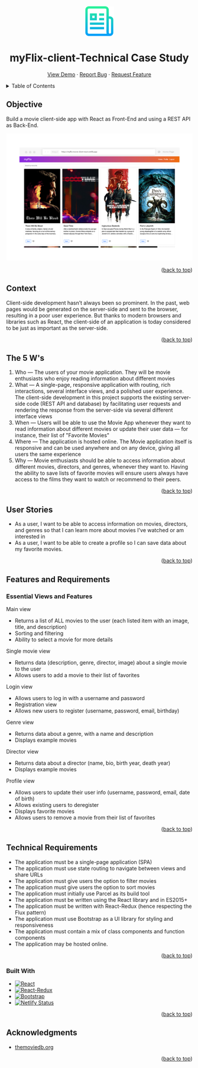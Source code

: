 <a name="readme-top"></a>

<!-- PROJECT LOGO -->
<br />
<div align="center">
  <a href="https://github.com/rmoise/simple-js-app">
    <img src="img/logo-readme.png" alt="Logo" width="80" height="80">
  </a>

  <h1 align="center">myFlix-client-Technical Case Study</h1>

  <p align="center">
    <a href="https://myflix-movie-client-react.netlify.app/">View Demo</a>
    ·
    <a href="https://github.com/rmoise/myFlix-client/issues">Report Bug</a>
    ·
    <a href="https://github.com/rmoise/myFlix-client/issues">Request Feature</a>
  </p>
</div>

<!-- TABLE OF CONTENTS -->
<details>
  <summary>Table of Contents</summary>
  <ol>
    <li>
      <a href="#objective">Objective</a>
        <li><a href="#context">Context</a></li>
    </li>
    <li><a href="#the-5-ws">The 5 Ws</a></li>
       <li><a href="#user-stories">User Stories</a></li>
        <li><a href="#features-and-requirements">Features and Requirements</a></li>
        <ul>
        <li><a href="#essential-views-and-features">Essential Views and Features</a>
    </li>
    </ul>
     <li><a href="#technical-requirements">Technical Requirements</a>
    <li><a href="#built-with">Built With</a></li>
     <li><a href="#acknowledgments">Acknowledgments</a></li>
  </ol>
</details>

## Objective

Build a movie client-side app with React as Front-End and using a REST API as Back-End.

[![myFlix client screenshot][product-screenshot]](https://myflix-movie-client-react.netlify.app/)

<p align="right">(<a href="#readme-top">back to top</a>)</p>

## Context

Client-side development hasn’t always been so prominent. In the past, web pages would be generated on the server-side and sent to the browser, resulting in a poor user experience. But thanks to modern browsers and libraries such as React, the client-side of an application is today considered to be just as important as the server-side.

<p align="right">(<a href="#readme-top">back to top</a>)</p>

## The 5 W's

1. Who — The users of your movie application. They will be movie enthusiasts who enjoy reading information about different movies
2. What — A single-page, responsive application with routing, rich interactions, several interface views, and a polished user experience. The client-side development in this project supports the existing server-side code (REST API and database) by facilitating user requests and rendering the response from the server-side via several different interface views
3. When — Users will be able to use the Movie App whenever they want to read information about different movies or update their user data — for instance, their list of "Favorite Movies"
4. Where — The application is hosted online. The Movie application itself is responsive and can be used anywhere and on any device, giving all users the same experience
5. Why — Movie enthusiasts should be able to access information about different movies, directors, and genres, whenever they want to. Having the ability to save lists of favorite movies will ensure users always have access to the films they want to watch or recommend to their peers.

<p align="right">(<a href="#readme-top">back to top</a>)</p>

## User Stories

- As a user, I want to be able to access information on movies, directors, and genres so that I can learn more about movies I've watched or am interested in
- As a user, I want to be able to create a profile so I can save data about my favorite movies.

<p align="right">(<a href="#readme-top">back to top</a>)</p>

## Features and Requirements
### Essential Views and Features

Main view

- Returns a list of ALL movies to the user (each listed item with an image, title, and description)
- Sorting and filtering
- Ability to select a movie for more details

Single movie view

- Returns data (description, genre, director, image) about a single movie to the user
- Allows users to add a movie to their list of favorites

Login view

- Allows users to log in with a username and password
- Registration view
- Allows new users to register (username, password, email, birthday)

Genre view

- Returns data about a genre, with a name and description
- Displays example movies

Director view

- Returns data about a director (name, bio, birth year, death year)
- Displays example movies

Profile view

- Allows users to update their user info (username, password, email, date of birth)
- Allows existing users to deregister
- Displays favorite movies
- Allows users to remove a movie from their list of favorites

<p align="right">(<a href="#readme-top">back to top</a>)</p>

## Technical Requirements

- The application must be a single-page application (SPA)
- The application must use state routing to navigate between views and share URLs
- The application must give users the option to filter movies
- The application must give users the option to sort movies
- The application must initially use Parcel as its build tool
- The application must be written using the React library and in ES2015+
- The application must be written with React-Redux (hence respecting the Flux pattern)
- The application must use Bootstrap as a UI library for styling and responsiveness
- The application must contain a mix of class components and function components
- The application may be hosted online.

<p align="right">(<a href="#readme-top">back to top</a>)</p>

### Built With

<!-- prettier-ignore -->
* [![React][react.org]][react-url]
* [![React-Redux][react-redux.org]][react-redux-url]
* [![Bootstrap][bootstrap.com]][bootstrap-url]
* [![Netlify Status](https://api.netlify.com/api/v1/badges/974b109e-2090-4460-9490-350a84f313f9/deploy-status)](https://app.netlify.com/sites/myflix-movie-client-react/deploys)

<p align="right">(<a href="#readme-top">back to top</a>)</p>

## Acknowledgments

<!-- prettier-ignore -->
* [themoviedb.org](https://www.themoviedb.org/)

<p align="right">(<a href="#readme-top">back to top</a>)</p>

<!-- MARKDOWN LINKS & IMAGES -->
<!-- https://www.markdownguide.org/basic-syntax/#reference-style-links -->

[react.org]: https://img.shields.io/badge/React-20232A?style=for-the-badge&logo=react&logoColor=61DAFB
[react-url]: https://reactjs.org
[react-redux.org]: https://img.shields.io/badge/Redux-593D88?style=for-the-badge&logo=redux&logoColor=white
[react-redux-url]: https://react-redux.js.org
[bootstrap.com]: https://img.shields.io/badge/Bootstrap-563D7C?style=for-the-badge&logo=bootstrap&logoColor=white
[bootstrap-url]: https://getbootstrap.com
[product-screenshot]: img/myFlix-screenshot.png
